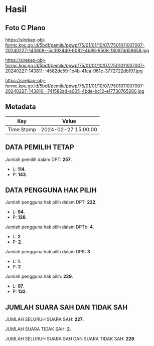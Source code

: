 # Hasil

## Foto C Plano

https://sirekap-obj-formc.kpu.go.id/5bdf/pemilu/ppwp/75/01/01/10/07/7501011007007-20240227-143809--5c392440-6082-4b86-9508-f8097dd59658.jpg

https://sirekap-obj-formc.kpu.go.id/5bdf/pemilu/ppwp/75/01/01/10/07/7501011007007-20240227-143811--4582dc59-1e4b-41ca-961e-3772722dbf97.jpg

https://sirekap-obj-formc.kpu.go.id/5bdf/pemilu/ppwp/75/01/01/10/07/7501011007007-20240227-143810--741582ad-a005-4bde-bc12-e17730765280.jpg


## Metadata

| Key        | Value               |
| ---------- | ------------------- |
| Time Stamp | 2024-02-27 15:00:00 |


## DATA PEMILIH TETAP

Jumlah pemilih dalam DPT: **257**.
 * L: **114**.
 * P: **143**.

## DATA PENGGUNA HAK PILIH

Jumlah pengguna hak pilih dalam DPT: **222**.
 * L: **94**.
 * P: **128**.

Jumlah pengguna hak pilih dalam DPTb: **4**.
 * L: **2**.
 * P: **2**.

Jumlah pengguna hak pilih dalam DPK: **3**.
 * L: **1**.
 * P: **2**.

Jumlah pengguna hak pilih: **229**.
 * L: **97**.
 * P: **132**.

## JUMLAH SUARA SAH DAN TIDAK SAH

JUMLAH SELURUH SUARA SAH: **227**.

JUMLAH SUARA TIDAK SAH: **2**.

JUMLAH SELURUH SUARA SAH DAN SUARA TIDAK SAH: **229**.


